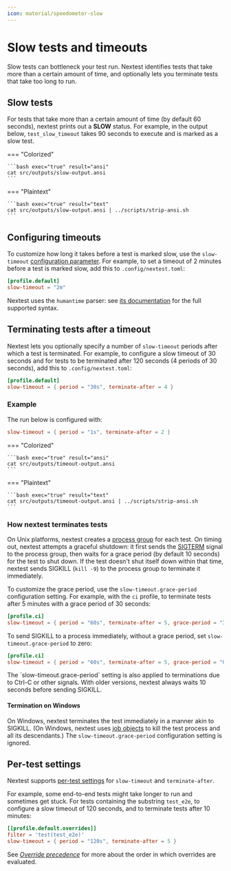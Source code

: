 ```yaml
---
icon: material/speedometer-slow
---
```


# Slow tests and timeouts

Slow tests can bottleneck your test run. Nextest identifies tests that take more than a certain amount of time, and optionally lets you terminate tests that take too long to run.

## Slow tests

For tests that take more than a certain amount of time (by default 60 seconds), nextest prints out a **SLOW** status. For example, in the output below, `test_slow_timeout` takes 90 seconds to execute and is marked as a slow test.

=== "Colorized"

    ```bash exec="true" result="ansi"
    cat src/outputs/slow-output.ansi
    ```

=== "Plaintext"

    ```bash exec="true" result="text"
    cat src/outputs/slow-output.ansi | ../scripts/strip-ansi.sh
    ```

## Configuring timeouts

To customize how long it takes before a test is marked slow, use the `slow-timeout` [configuration parameter](../configuration/index.md). For example, to set a timeout of 2 minutes before a test is marked slow, add this to `.config/nextest.toml`:

```toml title="Slow tests in <code>.config/nextest.toml</code>"
[profile.default]
slow-timeout = "2m"
```

Nextest uses the `humantime` parser: see [its documentation](https://docs.rs/humantime/latest/humantime/fn.parse_duration.html) for the full supported syntax.

## Terminating tests after a timeout

Nextest lets you optionally specify a number of `slow-timeout` periods after which a test is terminated. For example, to configure a slow timeout of 30 seconds and for tests to be terminated after 120 seconds (4 periods of 30 seconds), add this to `.config/nextest.toml`:

```toml title="Slow tests with termination"
[profile.default]
slow-timeout = { period = "30s", terminate-after = 4 }
```

### Example

The run below is configured with:

```toml
slow-timeout = { period = "1s", terminate-after = 2 }
```

=== "Colorized"

    ```bash exec="true" result="ansi"
    cat src/outputs/timeout-output.ansi
    ```

=== "Plaintext"

    ```bash exec="true" result="text"
    cat src/outputs/timeout-output.ansi | ../scripts/strip-ansi.sh
    ```

### How nextest terminates tests

On Unix platforms, nextest creates a [process group] for each test. On timing out, nextest attempts a graceful shutdown: it first sends the [SIGTERM](https://www.gnu.org/software/libc/manual/html_node/Termination-Signals.html) signal to the process group, then waits for a grace period (by default 10 seconds) for the test to shut down. If the test doesn't shut itself down within that time, nextest sends SIGKILL (`kill -9`) to the process group to terminate it immediately.

To customize the grace period, use the `slow-timeout.grace-period` configuration setting. For example, with the `ci` profile, to terminate tests after 5 minutes with a grace period of 30 seconds:

```toml title="Termination grace period"
[profile.ci]
slow-timeout = { period = "60s", terminate-after = 5, grace-period = "30s" }
```

To send SIGKILL to a process immediately, without a grace period, set `slow-timeout.grace-period` to zero:

```toml title="Termination without a grace period"
[profile.ci]
slow-timeout = { period = "60s", terminate-after = 5, grace-period = "0s" }
```

<!-- md:version 0.9.61 --> The `slow-timeout.grace-period` setting is also applied to terminations due to Ctrl-C or other signals. With older versions, nextest always waits 10 seconds before sending SIGKILL.

#### Termination on Windows

On Windows, nextest terminates the test immediately in a manner akin to SIGKILL. (On Windows, nextest uses [job objects] to kill the test process and all its descendants.) The `slow-timeout.grace-period` configuration setting is ignored.

[process group]: https://en.wikipedia.org/wiki/Process_group
[job objects]: https://docs.microsoft.com/en-us/windows/win32/procthread/job-objects

## Per-test settings

Nextest supports [per-test settings](../configuration/per-test-overrides.md) for `slow-timeout` and `terminate-after`.

For example, some end-to-end tests might take longer to run and sometimes get stuck. For tests containing the substring `test_e2e`, to configure a slow timeout of 120 seconds, and to terminate tests after 10 minutes:

```toml title="Per-test slow timeouts"
[[profile.default.overrides]]
filter = 'test(test_e2e)'
slow-timeout = { period = "120s", terminate-after = 5 }
```

See [_Override precedence_](../configuration/per-test-overrides.md#override-precedence) for more about the order in which overrides are evaluated.
